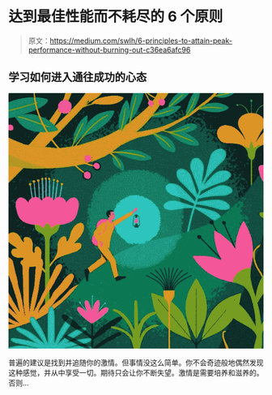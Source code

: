 # 达到最佳性能而不耗尽的 6 个原则

> 原文：<https://medium.com/swlh/6-principles-to-attain-peak-performance-without-burning-out-c36ea6afc96>

## 学习如何进入通往成功的心态

![](img/55fc03ff5bba77544dbaa69544a9feb1.png)

普遍的建议是找到并追随你的激情。但事情没这么简单。你不会奇迹般地偶然发现这种感觉，并从中享受一切。期待只会让你不断失望。激情是需要培养和滋养的。否则…